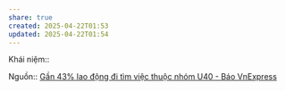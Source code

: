 ```yaml
---
share: true
created: 2025-04-22T01:53
updated: 2025-04-22T01:54
---
```

Khái niệm:: 

Nguồn:: [Gần 43% lao động đi tìm việc thuộc nhóm U40 - Báo VnExpress](https://vnexpress.net/gan-43-lao-dong-di-tim-viec-thuoc-nhom-u40-4876912.html)